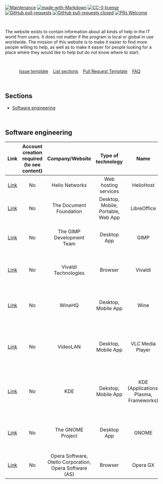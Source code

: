 [![Maintenance](https://img.shields.io/badge/Maintained%3F-yes-green.svg)](https://github.com/juliagoda/Help-Me-Here/graphs/commit-activity) [![made-with-Markdown](https://img.shields.io/badge/Made%20with-Markdown-1f425f.svg)](http://commonmark.org) [![CC-0 license](https://img.shields.io/badge/License-CC--0-blue.svg)](https://creativecommons.org/licenses/by-nd/4.0)
[![GitHub pull-requests](https://img.shields.io/github/issues-pr/juliagoda/Help-Me-Here)](https://github.com/juliagoda/Help-Me-Here/pulls) [![GitHub pull-requests closed](https://img.shields.io/github/issues-pr-closed/juliagoda/Help-Me-Here)](https://github.com/juliagoda/Help-Me-Here/pulls) [![PRs Welcome](https://img.shields.io/badge/PRs-welcome-brightgreen.svg?style=flat-square)](http://makeapullrequest.com)  

<br/>
  
The website exists to contain information about all kinds of help in the IT world from users. It does not matter if the program is local or global in use worldwide. The mission of this website is to make it easier to find more people willing to help, as well as to make it easier for people looking for a place where they would like to help but do not know where to start.

<br/>

<p align="center">
	<a href="ISSUE_TEMPLATE.md">Issue template</a>&nbsp;&nbsp;&nbsp;
	<a href="LIST_SECTIONS.md">List sections</a>&nbsp;&nbsp;&nbsp;
	<a href="PULL_REQUEST_TEMPLATE.md">Pull Request Template</a>&nbsp;&nbsp;&nbsp;
	<a href="FAQ.md">FAQ</a>&nbsp;&nbsp;&nbsp;
</p>
<br/>

## Sections

- [Software engineering](#software-engineering)

<br/>

## Software engineering


| Link 	| Account creation required (to see content) 	| Company/Website 	| Type of technology 	| Name 	| Until 	| General tasks 	| People group 	|
|:-:	|:-:	|:-:	|:-:	|:-:	|:-:	|:-:	|:-:	|
| [Link](https://www.heliohost.org) | No | Helio Networks | Web hosting services |  HelioHost | until end is announced | Donation | All |
| [Link](https://www.libreoffice.org/community/developers/) | No | The Document Foundation | Desktop, Mobile, Portable, Web App | LibreOffice | always | code development, file a bug | Developers |
| [Link](https://www.gimp.org/develop/) | No | The GIMP Development Team | Desktop App | GIMP | always | code development, docs/articles writing, translation | Developers, All |
| [Link](https://vivaldi.com/blog/join-the-ride/) | No | Vivaldi Technologies | Browser | Vivaldi | always | translation, send feature request, testing and sending bugs | All |
| [Link](https://www.winehq.org/getinvolved) | No | WineHQ | Desktop, Mobile App | Wine | always | donation, development, errors reporting, help on forum | Developers, All |
| [Link](https://www.videolan.org/contribute.html) | No | VideoLAN | Desktop, Mobile App | VLC Media Player | always | donation, development, writing docs, translation, creating design, help on forum | Developers, All |
| [Link](https://community.kde.org/Get_Involved/development) | No | KDE | Dekstop, Mobile App | KDE (Applications, Plasma, Frameworks) | always | donation, code development, bugs reporting, tests, writing docs | Developers, All |
| [Link](https://www.gnome.org/get-involved/) | No | The GNOME Project | Desktop App | GNOME | always | code development, donation, writing docs, promotion, translation | Developers, All |
| [Link](https://www.opera.com/pl/gx#faq) | No | Opera Software, Otello Corporation, Opera Software (AS) | Browser | Opera GX | always | tests | All |
